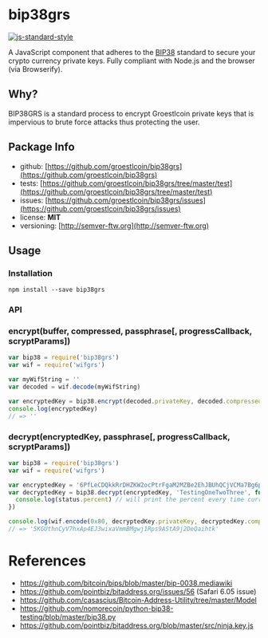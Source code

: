 # bip38grs

[![js-standard-style](https://cdn.rawgit.com/feross/standard/master/badge.svg)](https://github.com/feross/standard)

A JavaScript component that adheres to the [BIP38](https://github.com/bitcoin/bips/blob/master/bip-0038.mediawiki) standard to secure your crypto currency private keys. Fully compliant with Node.js and the browser (via Browserify).


## Why?
BIP38GRS is a standard process to encrypt Groestlcoin private keys that is impervious to brute force attacks thus protecting the user.


## Package Info
- github: [https://github.com/groestlcoin/bip38grs](https://github.com/groestlcoin/bip38grs)
- tests: [https://github.com/groestlcoin/bip38grs/tree/master/test](https://github.com/groestlcoin/bip38grs/tree/master/test)
- issues: [https://github.com/groestlcoin/bip38grs/issues](https://github.com/groestlcoin/bip38grs/issues)
- license: **MIT**
- versioning: [http://semver-ftw.org](http://semver-ftw.org)


## Usage

### Installation

    npm install --save bip38grs


### API
### encrypt(buffer, compressed, passphrase[, progressCallback, scryptParams])

``` javascript
var bip38 = require('bip38grs')
var wif = require('wifgrs')

var myWifString = ''
var decoded = wif.decode(myWifString)

var encryptedKey = bip38.encrypt(decoded.privateKey, decoded.compressed, 'TestingOneTwoThree')
console.log(encryptedKey)
// => ''
```


### decrypt(encryptedKey, passphrase[, progressCallback, scryptParams])

``` javascript
var bip38 = require('bip38grs')
var wif = require('wifgrs')

var encryptedKey = '6PfLeCDQkkRrDHZKW2ocPtrFgaM2MZBe2EhJBUhQCjVCMa7Bg6pD55PNUp'
var decryptedKey = bip38.decrypt(encryptedKey, 'TestingOneTwoThree', function (status) {
  console.log(status.percent) // will print the percent every time current increases by 1000
})

console.log(wif.encode(0x80, decryptedKey.privateKey, decryptedKey.compressed))
// => '5KGUthnCyV7hxAp4EJ3wixaVmmBMgwj1Rps9AStA9j2DeQaihtk'
```


# References
- https://github.com/bitcoin/bips/blob/master/bip-0038.mediawiki
- https://github.com/pointbiz/bitaddress.org/issues/56 (Safari 6.05 issue)
- https://github.com/casascius/Bitcoin-Address-Utility/tree/master/Model
- https://github.com/nomorecoin/python-bip38-testing/blob/master/bip38.py
- https://github.com/pointbiz/bitaddress.org/blob/master/src/ninja.key.js
